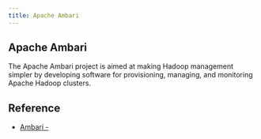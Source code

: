 ```yaml
---
title: Apache Ambari
---
```


## Apache Ambari
The Apache Ambari project is aimed at making Hadoop management simpler by developing software for provisioning, managing, and monitoring Apache Hadoop clusters. 

## Reference
* [Ambari -](https://ambari.apache.org/)
